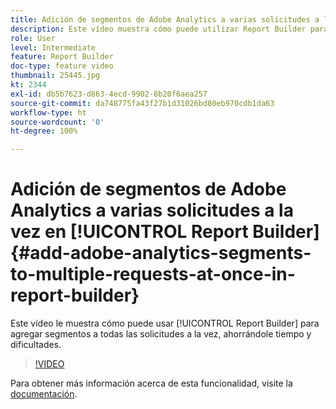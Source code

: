 ```yaml
---
title: Adición de segmentos de Adobe Analytics a varias solicitudes a la vez en Report Builder
description: Este vídeo muestra cómo puede utilizar Report Builder para agregar segmentos a todas las solicitudes a la vez, lo que le ahorra tiempo y dificultades.
role: User
level: Intermediate
feature: Report Builder
doc-type: feature video
thumbnail: 25445.jpg
kt: 2344
exl-id: db5b7623-d863-4ecd-9902-8b20f6aea257
source-git-commit: da748775fa43f27b1d31026bd80eb970cdb1da63
workflow-type: ht
source-wordcount: '0'
ht-degree: 100%

---
```


# Adición de segmentos de Adobe Analytics a varias solicitudes a la vez en [!UICONTROL Report Builder] {#add-adobe-analytics-segments-to-multiple-requests-at-once-in-report-builder}

Este vídeo le muestra cómo puede usar [!UICONTROL Report Builder] para agregar segmentos a todas las solicitudes a la vez, ahorrándole tiempo y dificultades.

>[!VIDEO](https://video.tv.adobe.com/v/25445/?quality=12)

Para obtener más información acerca de esta funcionalidad, visite la [documentación](https://experienceleague.adobe.com/docs/analytics/analyze/report-builder/home.html?lang=es).

